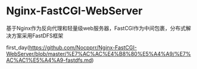 # Nginx-FastCGI-WebServer
基于Nginx作为反向代理和轻量级web服务器，FastCGI作为中间包裹，分布式解决方案采用FastDFS框架

first_day(https://github.com/Nocpprr/Nginx-FastCGI-WebServer/blob/master/%E7%AC%AC%E4%B8%80%E5%A4%A9/%E7%AC%AC1%E5%A4%A9-fastdfs.md)
